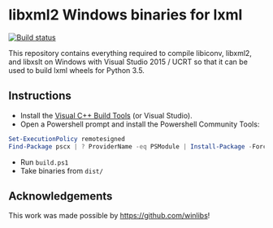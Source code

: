 # libxml2 Windows binaries for lxml

[![Build status](https://ci.appveyor.com/api/projects/status/cc6q3nrosjul2sgl?svg=true)](https://ci.appveyor.com/project/datadiode/libxml2-win-binaries)

This repository contains everything required to compile libiconv, libxml2, and libxslt on Windows with Visual Studio 2015 / UCRT so that it can be used to build lxml wheels for Python 3.5.

## Instructions

- Install the [Visual C++ Build Tools](http://landinghub.visualstudio.com/visual-cpp-build-tools) (or Visual Studio).
- Open a Powershell prompt and install the Powershell Community Tools: 
```powershell
Set-ExecutionPolicy remotesigned
Find-Package pscx | ? ProviderName -eq PSModule | Install-Package -Force
```
- Run `build.ps1`
- Take binaries from `dist/`

## Acknowledgements

This work was made possible by https://github.com/winlibs!
